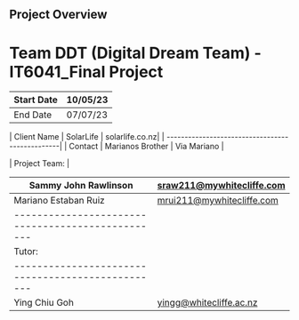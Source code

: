 ## Project Overview

# Team DDT (Digital Dream Team) - IT6041_Final Project

| Start Date | 10/05/23 |
|------------|----------|
|  End Date  | 07/07/23 |


| Client Name | SolarLife        | solarlife.co.nz|
| ------------------------------------------------|
| Contact     | Marianos Brother | Via Mariano    |


| Project Team:                                   |

|Sammy John Rawlinson | sraw211@mywhitecliffe.com |
|---------------------|---------------------------|
|Mariano Estaban Ruiz | mrui211@mywhitecliffe.com |
|-------------------------------------------------|
| Tutor:              |                           |
|-------------------------------------------------|
|Ying Chiu Goh        | yingg@whitecliffe.ac.nz   |

